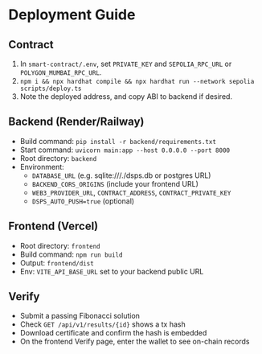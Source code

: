 # Deployment Guide

## Contract
1) In `smart-contract/.env`, set `PRIVATE_KEY` and `SEPOLIA_RPC_URL` or `POLYGON_MUMBAI_RPC_URL`.
2) `npm i && npx hardhat compile && npx hardhat run --network sepolia scripts/deploy.ts`
3) Note the deployed address, and copy ABI to backend if desired.

## Backend (Render/Railway)
- Build command: `pip install -r backend/requirements.txt`
- Start command: `uvicorn main:app --host 0.0.0.0 --port 8000`
- Root directory: `backend`
- Environment:
  - `DATABASE_URL` (e.g. sqlite:///./dsps.db or postgres URL)
  - `BACKEND_CORS_ORIGINS` (include your frontend URL)
  - `WEB3_PROVIDER_URL`, `CONTRACT_ADDRESS`, `CONTRACT_PRIVATE_KEY`
  - `DSPS_AUTO_PUSH=true` (optional)

## Frontend (Vercel)
- Root directory: `frontend`
- Build command: `npm run build`
- Output: `frontend/dist`
- Env: `VITE_API_BASE_URL` set to your backend public URL

## Verify
- Submit a passing Fibonacci solution
- Check `GET /api/v1/results/{id}` shows a tx hash
- Download certificate and confirm the hash is embedded
- On the frontend Verify page, enter the wallet to see on-chain records